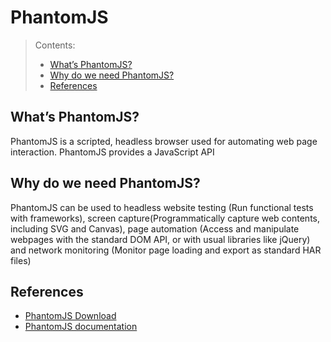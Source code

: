 # PhantomJS

> Contents:
> * [What’s PhantomJS?](#whats-selenium)
> * [Why do we need PhantomJS?](#why-do-we-need-selenium)
> * [References](#references)

## What’s PhantomJS?
PhantomJS is a scripted, headless browser used for automating web page interaction. PhantomJS provides a JavaScript API

## Why do we need PhantomJS?
PhantomJS can be used to headless website testing (Run functional tests with frameworks), screen capture(Programmatically capture web contents, including SVG and Canvas), page automation (Access and manipulate webpages with the standard DOM API, or with usual libraries like jQuery) and network monitoring (Monitor page loading and export as standard HAR files)

## References
* [PhantomJS Download](http://phantomjs.org/)
* [PhantomJS documentation](http://phantomjs.org/documentation/)
